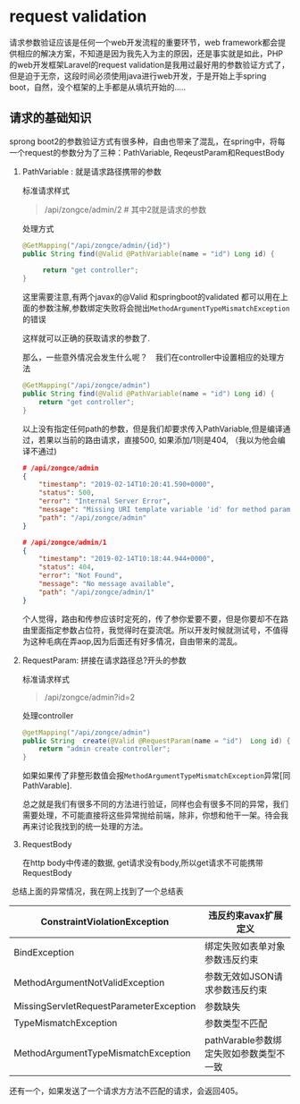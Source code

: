 # request validation

请求参数验证应该是任何一个web开发流程的重要环节，web framework都会提供相应的解决方案，不知道是因为我先入为主的原因，还是事实就是如此，PHP的web开发框架Laravel的request validation是我用过最好用的参数验证方式了，但是迫于无奈，这段时间必须使用java进行web开发，于是开始上手spring boot，自然，没个框架的上手都是从填坑开始的.....

## 请求的基础知识

sprong boot2的参数验证方式有很多种，自由也带来了混乱，在spring中，将每一个request的参数分为了三种：PathVariable, ReqeustParam和RequestBody

1. PathVariable : 就是请求路径携带的参数

   标准请求样式

   > /api/zongce/admin/2    # 其中2就是请求的参数

   处理方式

   ```java
   @GetMapping("/api/zongce/admin/{id}")
   public String find(@Valid @PathVariable(name = "id") Long id) {
       
        return "get controller";
   }
   ```

   这里需要注意,有两个javax的@Valid 和springboot的validated 都可以用在上面的参数注解,参数绑定失败将会抛出``MethodArgumentTypeMismatchException``的错误

   这样就可以正确的获取请求的参数了.

   

   那么，一些意外情况会发生什么呢？　我们在controller中设置相应的处理方法

   ```java
   @GetMapping("/api/zongce/admin")
   public String find(@Valid @PathVariable(name = "id") Long id) {
       return "get controller";
   }
   ```

   以上没有指定任何path的参数，但是我们却要求传入PathVariable,但是编译通过，若果以当前的路由请求，直接500, 如果添加/1则是404, （我以为他会编译不通过)

   ```json
   # /api/zongce/admin
   {
       "timestamp": "2019-02-14T10:20:41.590+0000",
       "status": 500,
       "error": "Internal Server Error",
       "message": "Missing URI template variable 'id' for method parameter of type Long",
       "path": "/api/zongce/admin"
   }
   
   # /api/zongce/admin/1  
   {
       "timestamp": "2019-02-14T10:18:44.944+0000",
       "status": 404,
       "error": "Not Found",
       "message": "No message available",
       "path": "/api/zongce/admin/1"
   }
   ```

   个人觉得，路由和传参应该时定死的，传了参你爱要不要，但是你要却不在路由里面指定参数占位符，我觉得时在耍流氓。所以开发时候就测试号，不值得为这种毛病在弄aop,因为后面还有好多情况，自由带来的混乱。

2. RequestParam: 拼接在请求路径总?开头的参数

   标准请求样式

   > /api/zongce/admin?id=2

   处理controller

   ```java
   @getMapping("/api/zongce/admin")
   public String  create(@Valid @RequestParam(name = "id")  Long id) {
       return "admin create controller";
   }
   ```

   如果如果传了非整形数值会报``MethodArgumentTypeMismatchException``异常[同PathVarable]. 

   总之就是我们有很多不同的方法进行验证，同样也会有很多不同的异常，我们需要处理，不可能直接将这些异常抛给前端，除非，你想和他干一架。待会我再来讨论我找到的统一处理的方法。

3. RequestBody

   在http body中传递的数据, get请求没有body,所以get请求不可能携带RequestBody













​	总结上面的异常情况，我在网上找到了一个总结表

| ConstraintViolationException            | 违反约束avax扩展定义                    |
| --------------------------------------- | --------------------------------------- |
| BindException                           | 绑定失败如表单对象参数违反约束          |
| MethodArgumentNotValidException         | 参数无效如JSON请求参数违反约束          |
| MissingServletRequestParameterException | 参数缺失                                |
| TypeMismatchException                   | 参数类型不匹配                          |
| MethodArgumentTypeMismatchException     | pathVarable参数绑定失败如参数类型不一致 |

还有一个，如果发送了一个请求方方法不匹配的请求，会返回405。

